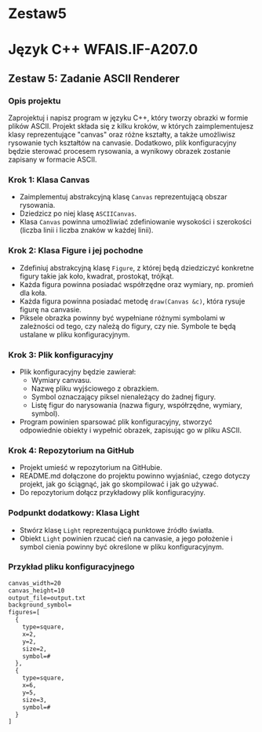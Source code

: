 # Zestaw5
# Język C++ WFAIS.IF-A207.0
## Zestaw 5: Zadanie ASCII Renderer

### Opis projektu

Zaprojektuj i napisz program w języku C++, który tworzy obrazki w formie plików ASCII. Projekt składa się z kilku kroków, w których zaimplementujesz klasy reprezentujące "canvas" oraz różne kształty, a także umożliwisz rysowanie tych kształtów na canvasie. Dodatkowo, plik konfiguracyjny będzie sterować procesem rysowania, a wynikowy obrazek zostanie zapisany w formacie ASCII.

### Krok 1: Klasa Canvas
- Zaimplementuj abstrakcyjną klasę `Canvas` reprezentującą obszar rysowania.
- Dziedzicz po niej klasę `ASCIICanvas`.
- Klasa `Canvas` powinna umożliwiać zdefiniowanie wysokości i szerokości (liczba linii i liczba znaków w każdej linii).

### Krok 2: Klasa Figure i jej pochodne
- Zdefiniuj abstrakcyjną klasę `Figure`, z której będą dziedziczyć konkretne figury takie jak koło, kwadrat, prostokąt, trójkąt.
- Każda figura powinna posiadać współrzędne oraz wymiary, np. promień dla koła.
- Każda figura powinna posiadać metodę `draw(Canvas &c)`, która rysuje figurę na canvasie.
- Piksele obrazka powinny być wypełniane różnymi symbolami w zależności od tego, czy należą do figury, czy nie. Symbole te będą ustalane w pliku konfiguracyjnym.

### Krok 3: Plik konfiguracyjny
- Plik konfiguracyjny będzie zawierał:
  - Wymiary canvasu.
  - Nazwę pliku wyjściowego z obrazkiem.
  - Symbol oznaczający piksel nienależący do żadnej figury.
  - Listę figur do narysowania (nazwa figury, współrzędne, wymiary, symbol).
- Program powinien sparsować plik konfiguracyjny, stworzyć odpowiednie obiekty i wypełnić obrazek, zapisując go w pliku ASCII.

### Krok 4: Repozytorium na GitHub
- Projekt umieść w repozytorium na GitHubie.
- README.md dołączone do projektu powinno wyjaśniać, czego dotyczy projekt, jak go ściągnąć, jak go skompilować i jak go używać.
- Do repozytorium dołącz przykładowy plik konfiguracyjny.

### Podpunkt dodatkowy: Klasa Light
- Stwórz klasę `Light` reprezentującą punktowe źródło światła.
- Obiekt `Light` powinien rzucać cień na canvasie, a jego położenie i symbol cienia powinny być określone w pliku konfiguracyjnym.

### Przykład pliku konfiguracyjnego

```txt
canvas_width=20
canvas_height=10
output_file=output.txt
background_symbol= 
figures=[
  {
    type=square,
    x=2,
    y=2,
    size=2,
    symbol=#
  },
  {
    type=square,
    x=6,
    y=5,
    size=3,
    symbol=#
  }
]

